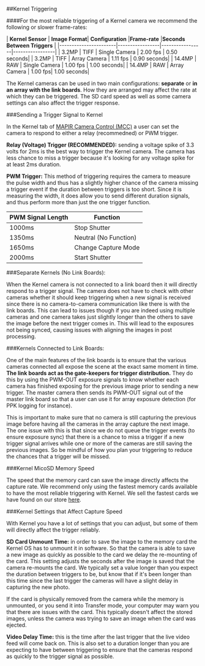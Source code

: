 ##Kernel Triggering

####For the most reliable triggering of a Kernel camera we recommend the following or slower frame-rates:

| **Kernel Sensor** | **Image Format**| **Configuration**    |**Frame-rate** |**Seconds Between Triggers** |
|-----------------------|-----------------|-----------------|-----------------|
| 3.2MP                | TIFF | Single Camera    | 2.00 fps    | 0.50 seconds|
| 3.2MP                | TIFF | Array Camera    | 1.11 fps    | 0.90 seconds|
| 14.4MP                | RAW | Single Camera    | 1.00 fps | 1.00 seconds|
| 14.4MP                | RAW | Array Camera    | 1.00 fps| 1.00 seconds|

The Kernel cameras can be used in two main configurations: **separate** or **in an array with the link boards**. How they are arranged may affect the rate at which they can be triggered. The SD card speed as well as some camera settings can also affect the trigger response.

###Sending a Trigger Signal to Kernel

In the Kernel tab of [MAPIR Camera Control (MCC)](../content/interfacing-with-kernel/software-interface/mcc.html) a user can set the camera to respond to either a relay (recommedned) or PWM trigger.

**Relay (Voltage) Trigger (RECOMMENDED):** sending a voltage spike of 3.3 volts for 2ms is the best way to trigger the Kernel camera. The camera has less chance to miss a trigger because it's looking for any voltage spike for at least 2ms duration.

**PWM Trigger:** This method of triggering requires the camera to measure the pulse width and thus has a slightly higher chance of the camera missing a trigger event if the duration between triggers is too short. Since it is measuring the width, it does allow you to send different duration signals, and thus perform more than just the one trigger function.

| **PWM Signal Length** | **Function**    |
|-----------------------|-----------------|
| 1000ms                | Stop Shutter    |
| 1350ms                | Neutral (No Function)    |
| 1650ms                | Change Capture Mode  |
| 2000ms                | Start Shutter    |

###Separate Kernels (No Link Boards):

When the Kernel camera is not connected to a link board then it will directly respond to a trigger signal. The camera does not have to check with other cameras whether it should keep triggering when a new signal is received since there is no camera-to-camera communication like there is with the link boards. This can lead to issues though if you are indeed using multiple cameras and one camera takes just slightly longer than the others to save the image before the next trigger comes in. This will lead to the exposures not being synced, causing issues with aligning the images in post processing.

###Kernels Connected to Link Boards:

One of the main features of the link boards is to ensure that the various cameras connected all expose the scene at the exact same moment in time. **The link boards act as the gate-keepers for trigger distribution.** They do this by using the PWM-OUT exposure signals to know whether each camera has finished exposing for the previous image prior to sending a new trigger. The master camera then sends its PWM-OUT signal out of the master link board so that a user can use it for array exposure detection (for PPK logging for instance).   

This is important to make sure that no camera is still capturing the previous image before having all the cameras in the array capture the next image. The one issue with this is that since we do not queue the trigger events (to ensure exposure sync) that there is a chance to miss a trigger if a new trigger signal arrives while one or more of the cameras are still saving the previous images. So be mindful of how you plan your triggering to reduce the chances that a trigger will be missed.

###Kernel MicoSD Memory Speed

The speed that the memory card can save the image directly affects the capture rate. We recommend only using the fastest memory cards available to have the most reliable triggering with Kernel. We sell the fastest cards we have found on our store [here](https://www.mapir.camera/collections/kernel-accessories).

###Kernel Settings that Affect Capture Speed

With Kernel you have a lot of settings that you can adjust, but some of them will directly affect the trigger reliably.  

**SD Card Unmount Time:** in order to save the image to the memory card the Kernel OS has to unmount it in software. So that the camera is able to save a new image as quickly as possible to the card we delay the re-mounting of the card. This setting adjusts the seconds after the image is saved that the camera re-mounts the card. We typically set a value longer than you expect the duration between triggers to be, but know that if it's been longer than this time since the last trigger the cameras will have a slight delay in capturing the new photo.  

If the card is physically removed from the camera while the memory is unmounted, or you send it into Transfer mode, your computer may warn you that there are issues with the card. This typically doesn't affect the stored images, unless the camera was trying to save an image when the card was ejected.

**Video Delay Time:** this is the time after the last trigger that the live video feed will come back on. This is also set to a duration longer than you are expecting to have between triggering to ensure that the cameras respond as quickly to the trigger signal as possible.